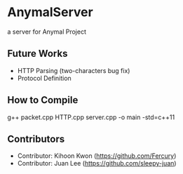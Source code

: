 # AnymalServer
a server for Anymal Project

## Future Works
* HTTP Parsing (two-characters bug fix)
* Protocol Definition

## How to Compile
g++ packet.cpp HTTP.cpp server.cpp -o main -std=c++11

## Contributors
* Contributor: Kihoon Kwon (https://github.com/Fercury)
* Contributor: Juan Lee (https://github.com/sleepy-juan)
